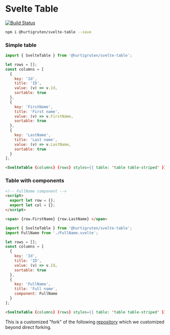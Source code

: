 # Svelte Table

[![Build Status](https://travis-ci.com/hurtigruten/pg-mock-api.svg?token=dt9eZZg7uCGHjmBA774z&branch=main)](https://travis-ci.com/hurtigruten/pg-mock-api)

```bash
npm i @hurtigruten/svelte-table --save
```

### Simple table

```js
import { SvelteTable } from '@hurtigruten/svelte-table';

let rows = [];
const columns = [
  {
    key: 'Id',
    title: 'ID',
    value: (v) => v.Id,
    sortable: true
  },
  {
    key: 'FirstName',
    title: 'First name',
    value: (v) => v.FirstName,
    sortable: true
  },
  {
    key: 'LastName',
    title: 'Last name',
    value: (v) => v.LastName,
    sortable: true
  }
];
```

```html
<SvelteTable {columns} {rows} styles={{ table: 'table table-striped' }} />
```

### Table with components

```html
<!-- FullName component -->
<script>
  export let row = {};
  export let col = {};
</script>

<span> {row.FirstName} {row.LastName} </span>
```

```js
import { SvelteTable } from '@hurtigruten/svelte-table';
import FullName from './FullName.svelte';

let rows = [];
const columns = [
  {
    key: 'Id',
    title: 'ID',
    value: (v) => v.Id,
    sortable: true
  },
  {
    key: 'FullName',
    title: 'Full name',
    component: FullName
  }
];
```

```html
<SvelteTable {columns} {rows} styles={{ table: 'table table-striped' }} />
```

This is a customized "fork" of the following [repository](https://github.com/dasDaniel/svelte-table) which we customized beyond direct forking.
